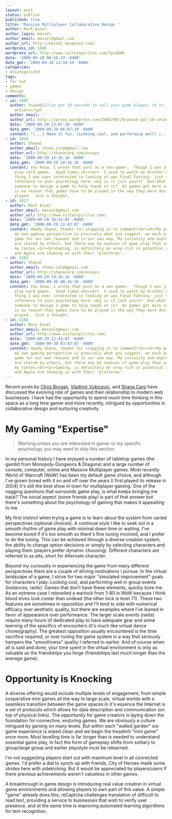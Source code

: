 ```yaml
---
layout: post
status: publish
published: true
title: 'Massive Multiplayer Collaborative Design '
author: Mark Essel
author_login: messel
author_email: messel@gmail.com
author_url: http://messel.myopenid.com/
wordpress_id: 1696
wordpress_url: http://www.victusspiritus.com/?p=1696
date: '2009-09-28 06:16:19 -0400'
date_gmt: '2009-09-28 13:16:19 -0400'
categories:
- Uncategorized
tags:
- far out
- games
- design
comments:
- id: 1007
  author: You&#8217;ve got 10 seconds to sell your game &laquo; c# to javascript,
    actionscript
  author_email: ''
  author_url: http://zproxy.wordpress.com/2009/09/29/youve-got-10-seconds-to-sell-your-game/
  date: '2009-09-28 23:07:10 -0400'
  date_gmt: '2009-09-29 06:07:10 -0400'
  content: "[...] Make it fun. (Looking cool, and performing well) [...]"
- id: 1016
  author: ShanaC
  author_email: shana.carp@gmail.com
  author_url: http://shanacarp.com/essays
  date: '2009-09-29 13:16:16 -0400'
  date_gmt: '2009-09-29 18:16:16 -0400'
  content: You know, I wrote that post as a non-gamer.  Though I was just forced to
    play card games.  Good times.<br><br>  I used to watch my brother game.  The only
    thing I was ever interested in looking at was Final Fantasy- just so you know.<br><br>You
    reference to your psychology here- why is it just yours?  And what would cause
    someone to design a game to help tweak at it?  As games get more social, there
    is no reason that games have to be played in the way they were designed to be
    played.  Just a thought.
- id: 1017
  author: Mark Essel
  author_email: messel@gmail.com
  author_url: http://www.victusspiritus.com/
  date: '2009-09-29 16:43:07 -0400'
  date_gmt: '2009-09-29 21:43:07 -0400'
  content: Howdy Shana, thanks for stopping in to comment!<br><br>My point in mentioning
    my own gaming perspective is precisely what you suggest, we each experience a
    game for our own reasons and in our own way. My curiosity and exploration interests
    are shared by others, but there may be nuances of game play that are unique to
    my tastes.<br><br>Gaming, is definitely an area rich in potential as Facebook
    and Apple are showing us with their "platforms".
- id: 2283
  author: ShanaC
  author_email: shana.carp@gmail.com
  author_url: http://shanacarp.com/essays
  date: '2009-09-29 19:16:16 -0400'
  date_gmt: '2009-09-30 00:16:16 -0400'
  content: You know, I wrote that post as a non-gamer.  Though I was just forced to
    play card games.  Good times.<br><br>  I used to watch my brother game.  The only
    thing I was ever interested in looking at was Final Fantasy- just so you know.<br><br>You
    reference to your psychology here- why is it just yours?  And what would cause
    someone to design a game to help tweak at it?  As games get more social, there
    is no reason that games have to be played in the way they were designed to be
    played.  Just a thought.
- id: 2284
  author: Mark Essel
  author_email: messel@gmail.com
  author_url: http://www.victusspiritus.com/
  date: '2009-09-29 22:43:07 -0400'
  date_gmt: '2009-09-30 03:43:07 -0400'
  content: Howdy Shana, thanks for stopping in to comment!<br><br>My point in mentioning
    my own gaming perspective is precisely what you suggest, we each experience a
    game for our own reasons and in our own way. My curiosity and exploration interests
    are shared by others, but there may be nuances of game play that are unique to
    my tastes.<br><br>Gaming, is definitely an area rich in potential as Facebook
    and Apple are showing us with their "platforms".
---
```

<p>Recent posts by <a href="http://www.chrisbrogan.com/how-to-level-up/">Chris Brogan</a>, <a href="http://vukicevic.blogspot.com/2009/07/little-games-could-save-big-newspapers.html">Vladimir Vukicevic</a>, and <a href="http://www.shanacarp.com/essays/someone-asked-me-about-second-life">Shana Carp</a> have discussed the evolving role of games and their relationship to modern web businesses. I have had the opportunity to spend much time thinking in this space as a long time gamer and more recently, intrigued by opportunities in collaborative design and nurturing creativity.  </p>
<h1>My Gaming "Expertise"</h1>
<blockquote><p>Warning unless you are interested in gamer or my specific psychology you may want to skip this section.</p></blockquote>
<p>In my personal history I have enjoyed a number of tabletop games (the gambit from Monopoly-Dungeons & Dragons) and a large number of console, computer, online and Massive Multiplayer games. Most recently World of Warcraft (WoW) has been my default game choice, and although I've grown bored with it on and off over the years (I first played its release in 2004) it's still the best show in town for multiplayer gaming. One of the nagging questions that surrounds game play, is what keeps bringing me back? The social aspect (some friends play) is part of that answer but there's something about the psychology of gaming that makes it appealling to me. </p>
<p>My first instinct when trying a game is to learn about the system from varied perspectives (optional choices). A continual style I like to seek out is a smooth rhythm of game play with minimal down time or waiting. I've become bored if it's too smooth so there's fine tuning involved, and I prefer to do the tuning. This can be achieved through a diverse creation system, the ability to change option decisions or simply by selecting characters and playing them (players prefer dynamic choosing). Different characters are referred to as alts, short for Alternate character. </p>
<p>Beyond my curiousity in experiencing the game from many different perspectives there are a couple of driving motivations I pursue. In the virtual landscape of a game, I strive for two major "simulated improvement" goals for characters I play: Looking cool, and performing well in group events (instances, raids). Games that don't have these elements, quickly bore me. As an extreme case I relevelled a warlock from 1-80 in WoW because I think blood elves look cooler than undead (the other lock is level 71). These two features are sometimes in opposition and I'll tend to side with numerical efficacy over aesthetic quality, but there are examples where I've leaned in favor of appearance over performance. The larger scale events (raids) require many hours of dedicated play to have adequate gear and some learning of the specifics of encounters (it's much like virtual dance choreography). The greatest opposition usually encountered is the time sacrifice required, or over tuning the game system in a way that seriously hampers the "smoothness" quality I referred to earlier. And of course when all is said and done, your time spent in the virtual environment is only as valuable as the friendships you forge (friendships last much longer than the average game). </p>
<h1>Opportunity is Knocking</h1>
<p>A diverse offering would include multiple levels of engagement, from simple cooperative mini games all the way to large scale, virtual worlds with a seamless transition between the game spaces.In it's essence the Internet is a set of protocols which allows for data description and communication (on top of physical links). The opportunity for game creators is laying down the foundation for connective, enduring games. We are obviously a culture intrigued by gaming on many levels. But within each "walled garden" our game experience is wiped clean and we begin the treadmill "mini game" once more. Most levelling time is far longer than is needed to understand essential game play, in fact the form of gameplay shifts from solitary to group/large group and earlier playstyle must be relearned. </p>
<p>I'm not suggesting players start out with maximum level in all connected games. I'd prefer a dial to synch up with friends, City of Heroes made some strides here with sidekicking. But it would be appreciated by players/users if there previous achievements weren't valueless in other games.</p>
<p>A breakthrough in game design is introducing real value creation in virtual game environments and allowing players to own part of this value. A simple "game" already does this, reCaptcha challenges translation of difficult to read text, providing a service to businesses that wish to verify user presence, and at the same time is improving automated learning algorithms for text recognition.  </p>
